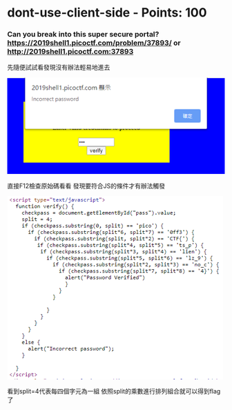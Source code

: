  
# dont-use-client-side - Points: 100

### Can you break into this super secure portal? https://2019shell1.picoctf.com/problem/37893/ or http://2019shell1.picoctf.com:37893

先隨便試試看發現沒有辦法輕易地進去

![image](https://github.com/bohsiang/CTF_practice/blob/master/picoCTF2019/picture/dont-use-client-side_1.PNG)

直接F12檢查原始碼看看
發現要符合JS的條件才有辦法觸發

![image](https://github.com/bohsiang/CTF_practice/blob/master/picoCTF2019/picture/dont-use-client-side_2.PNG)

看到split=4代表每四個字元為一組
依照split的乘數進行排列組合就可以得到flag了
